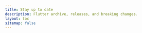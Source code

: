 ```yaml
---
title: Stay up to date
description: Flutter archive, releases, and breaking changes.
layout: toc
sitemap: false
---
```

